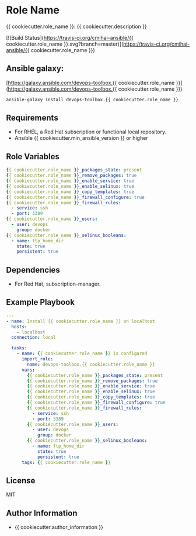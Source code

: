 Role Name
=========

{{ cookiecutter.role_name }}: {{ cookiecutter.description }}

[![Build Status](https://travis-ci.org/cmihai-ansible/{{ cookiecutter.role_name }}.svg?branch=master)](https://travis-ci.org/cmihai-ansible/{{ cookiecutter.role_name }})

Ansible galaxy:
---------------

[https://galaxy.ansible.com/devops-toolbox.{{ cookiecutter.role_name }}](https://galaxy.ansible.com/devops-toolbox.{{ cookiecutter.role_name }})

```bash
ansible-galaxy install devops-toolbox.{{ cookiecutter.role_name }}
```

Requirements
------------

- For RHEL, a Red Hat subscription or functional local repository.
- Ansible {{ cookiecutter.min_ansible_version }} or higher

Role Variables
--------------

```yaml
{{ cookiecutter.role_name }}_packages_state: present
{{ cookiecutter.role_name }}_remove_packages: true
{{ cookiecutter.role_name }}_enable_service: true
{{ cookiecutter.role_name }}_enable_selinux: true
{{ cookiecutter.role_name }}_copy_templates: true
{{ cookiecutter.role_name }}_firewall_configure: true
{{ cookiecutter.role_name }}_firewall_rules:
  - service: ssh
  - port: 3389
{{ cookiecutter.role_name }}_users:
  - user: devops
    group: docker
{{ cookiecutter.role_name }}_selinux_booleans:
  - name: ftp_home_dir
    state: true
    persistent: true
```

Dependencies
------------

- For Red Hat, subscription-manager.

Example Playbook
----------------

```yaml
---
- name: Install {{ cookiecutter.role_name }} on localhost
  hosts:
    - localhost
  connection: local

  tasks:
    - name: {{ cookiecutter.role_name }} is configured
      import_role:
        name: devops-toolbox.{{ cookiecutter.role_name }}
      vars:
        {{ cookiecutter.role_name }}_packages_state: present
        {{ cookiecutter.role_name }}_remove_packages: true
        {{ cookiecutter.role_name }}_enable_service: true
        {{ cookiecutter.role_name }}_enable_selinux: true
        {{ cookiecutter.role_name }}_copy_templates: true
        {{ cookiecutter.role_name }}_firewall_configure: true
        {{ cookiecutter.role_name }}_firewall_rules:
          - service: ssh
          - port: 3389
        {{ cookiecutter.role_name }}_users:
          - user: devops
            group: docker
        {{ cookiecutter.role_name }}_selinux_booleans:
          - name: ftp_home_dir
            state: true
            persistent: true
      tags: {{ cookiecutter.role_name }}
```

License
-------

MIT

Author Information
------------------

- {{ cookiecutter.author_information }}
